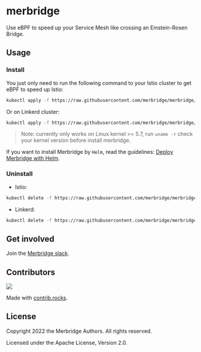 # merbridge

Use eBPF to speed up your Service Mesh like crossing an Einstein-Rosen Bridge.

## Usage

### Install

You just only need to run the following command to your Istio cluster to get eBPF to speed up Istio:

```bash
kubectl apply -f https://raw.githubusercontent.com/merbridge/merbridge/main/deploy/all-in-one.yaml
```

Or on Linkerd cluster:

```bash
kubectl apply -f https://raw.githubusercontent.com/merbridge/merbridge/main/deploy/all-in-one-linkerd.yaml
```

> Note: currently only works on Linux kernel >= 5.7, run `uname -r` check your kernel version before install merbridge.

If you want to install Merbridge by `Helm`, read the guidelines: [Deploy Merbridge with Helm](deploy/).

### Uninstall

- Istio:
```bash
kubectl delete -f https://raw.githubusercontent.com/merbridge/merbridge/main/deploy/all-in-one.yaml
```

- Linkerd:
```bash
kubectl delete -f https://raw.githubusercontent.com/merbridge/merbridge/main/deploy/all-in-one-linkerd.yaml
```

## Get involved

Join the [Merbridge slack](https://join.slack.com/t/merbridge/shared_invite/zt-11uc3z0w7-DMyv42eQ6s5YUxO5mZ5hwQ).

## Contributors

<a href="https://github.com/merbridge/merbridge/graphs/contributors">
  <img src="https://contrib.rocks/image?repo=merbridge/merbridge" />
</a>

Made with [contrib.rocks](https://contrib.rocks).

## License
Copyright 2022 the Merbridge Authors. All rights reserved.

Licensed under the Apache License, Version 2.0.
